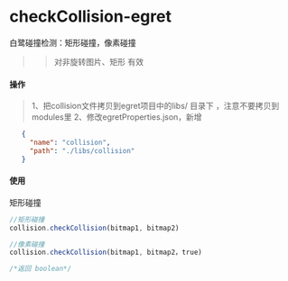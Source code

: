 # checkCollision-egret
白鹭碰撞检测：矩形碰撞，像素碰撞
>>对非旋转图片、矩形 有效

#### 操作
>1、把collision文件拷贝到egret项目中的libs/ 目录下 ，注意不要拷贝到modules里
>2、修改egretProperties.json，新增
```json
   {
     "name": "collision", 
     "path": "./libs/collision" 
   }
```
#### 使用
矩形碰撞
```javascript
//矩形碰撞
collision.checkCollision(bitmap1, bitmap2)

//像素碰撞
collision.checkCollision(bitmap1, bitmap2，true)

/*返回 boolean*/
```
